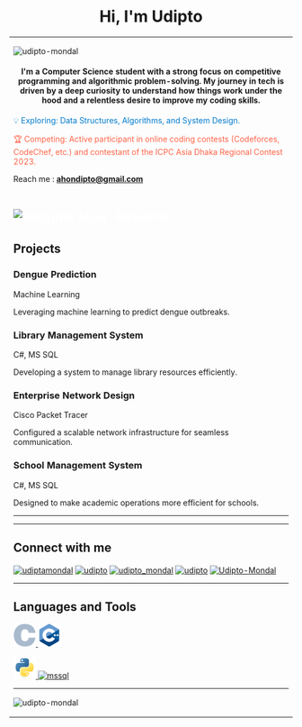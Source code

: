 <h1 align="center">Hi, I'm Udipto</h1>

<table>
  <tr>
    <td>

<p align="left"> <img src="https://komarev.com/ghpvc/?username=udipto-mondal&label=Profile%20views&color=0e75b6&style=flat" alt="udipto-mondal" /> </p>

<h4 align="center">
I'm a Computer Science student with a strong focus on competitive programming and algorithmic problem-solving. My journey in tech is driven by a deep curiosity to understand how things work under the hood and a relentless desire to improve my coding skills.
</h4>

<p style="color: #007acc;">💡 Exploring: Data Structures, Algorithms, and System Design.</p>
<p style="color: #ff6347;">🏆 Competing: Active participant in online coding contests (Codeforces, CodeChef, etc.) and contestant of the ICPC Asia Dhaka Regional Contest 2023.</p>

 Reach me : **ahondipto@gmail.com**




## 

<h1>
  <p>
    <strong>
    <a href="https://docs.google.com/viewer?url=https://github.com/Udipto-Mondal/Resume/raw/main/Resume.pdf&embedded=true" target="_blank" style="text-decoration: none; color: white; font-size: 24px;">
        <img src="https://cdn-icons-png.flaticon.com/512/337/337946.png" alt="Resume Icon" width="24" height="24" style="vertical-align: middle; margin-right: 8px;">
        Resume
      </a>
    </strong>
  </p>
</h1>





<!-- Projects Section -->
<!-- Include Bootstrap CSS -->
<link href="https://cdn.jsdelivr.net/npm/bootstrap@5.3.0/dist/css/bootstrap.min.css" rel="stylesheet">

<!-- Projects Section -->
<section class="resume-section" id="projects">
    <div class="container resume-section-content">
        <h2 class="mb-5 text-white">Projects</h2>
        <div class="row g-4">
            <!-- Project 1 -->
            <div class="col-lg-4 col-md-6">
                <div class="card h-100 shadow">
                    <div class="card-body">
                        <h3 class="card-title mb-3">Dengue Prediction</h3>
                        <div class="subheading mb-3">Machine Learning</div>
                        <p class="card-text">Leveraging machine learning to predict dengue outbreaks.</p>
                    </div>
                </div>
            </div>
            <!-- Project 2 -->
            <div class="col-lg-4 col-md-6">
                <div class="card h-100 shadow">
                    <div class="card-body">
                        <h3 class="card-title mb-3">Library Management System</h3>
                        <div class="subheading mb-3">C#, MS SQL</div>
                        <p class="card-text">Developing a system to manage library resources efficiently.</p>
                    </div>
                </div>
            </div>
            <!-- Project 3 -->
            <div class="col-lg-4 col-md-6">
                <div class="card h-100 shadow">
                    <div class="card-body">
                        <h3 class="card-title mb-3">Enterprise Network Design</h3>
                        <div class="subheading mb-3">Cisco Packet Tracer</div>
                        <p class="card-text">Configured a scalable network infrastructure for seamless communication.</p>
                    </div>
                </div>
            </div>
            <!-- Project 4-->
            <div class="col-lg-4 col-md-6">
                <div class="card h-100 shadow">
                    <div class="card-body">
                        <h3 class="card-title mb-3">School Management System</h3>
                        <div class="subheading mb-3">C#, MS SQL</div>
                        <p class="card-text">Designed to make academic operations more efficient for schools.</p>
                    </div>
                </div>
            </div>
        </div>
    </div>
</section>
<hr class="m-0" />

---

##  Connect with me  

<p align="left">
<a href="https://linkedin.com/in/udiptamondal" target="blank"><img align="center" src="https://raw.githubusercontent.com/rahuldkjain/github-profile-readme-generator/master/src/images/icons/Social/linked-in-alt.svg" alt="udiptamondal" height="30" width="40" /></a>
<a href="https://www.codechef.com/users/udipto" target="blank"><img align="center" src="https://cdn.jsdelivr.net/npm/simple-icons@3.1.0/icons/codechef.svg" alt="udipto" height="30" width="40" /></a>
<a href="https://codeforces.com/profile/udipto_mondal" target="blank"><img align="center" src="https://raw.githubusercontent.com/rahuldkjain/github-profile-readme-generator/master/src/images/icons/Social/codeforces.svg" alt="udipto_mondal" height="30" width="40" /></a>
<a href="https://www.leetcode.com/udipto" target="blank"><img align="center" src="https://raw.githubusercontent.com/rahuldkjain/github-profile-readme-generator/master/src/images/icons/Social/leet-code.svg" alt="udipto" height="30" width="40" /></a>
<a href="https://github.com/Udipto-Mondal" target="blank"><img align="center" src="https://raw.githubusercontent.com/rahuldkjain/github-profile-readme-generator/master/src/images/icons/Social/github.svg" alt="Udipto-Mondal" height="30" width="40" /></a>
</p>




---

## Languages and Tools  
<p align="left"> 
  <a href="https://www.cprogramming.com/" target="_blank"> <img src="https://raw.githubusercontent.com/devicons/devicon/master/icons/c/c-original.svg" alt="c" width="40" height="40"/> </a> 
  <a href="https://www.w3schools.com/cpp/" target="_blank"> <img src="https://raw.githubusercontent.com/devicons/devicon/master/icons/cplusplus/cplusplus-original.svg" alt="cplusplus" width="40" height="40"/> </a> 
 
  <a href="https://www.python.org" target="_blank"> <img src="https://raw.githubusercontent.com/devicons/devicon/master/icons/python/python-original.svg" alt="python" width="40" height="40"/> </a> 
  <a href="https://learn.microsoft.com/en-us/sql/" target="_blank"> <img src="https://www.svgrepo.com/show/303229/microsoft-sql-server-logo.svg" alt="mssql" width="40" height="40"/> </a> 
</p>




---

<p><img align="center" src="https://github-readme-stats.vercel.app/api/top-langs?username=udipto-mondal&show_icons=true&locale=en&layout=compact" alt="udipto-mondal" /></p>

